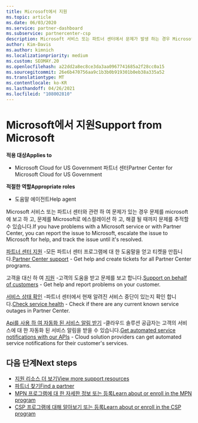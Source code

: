```yaml
---
title: Microsoft에서 지원
ms.topic: article
ms.date: 06/03/2020
ms.service: partner-dashboard
ms.subservice: partnercenter-csp
description: Microsoft 서비스 또는 파트너 센터에서 문제가 발생 하는 경우 Microsoft로 에스컬레이션 하 여 도움을 받은 후 해결 될 때까지 문제를 추적할 수 있습니다.
author: Kim-Davis
ms.author: kimnich
ms.localizationpriority: medium
ms.custom: SEOMAY.20
ms.openlocfilehash: a22dd2a8ec8ce3da3aa0967741685a2f28cc0a15
ms.sourcegitcommit: 26e6b470756aa9c1b3b0b919301b0eb38a335a52
ms.translationtype: MT
ms.contentlocale: ko-KR
ms.lasthandoff: 04/26/2021
ms.locfileid: "108002810"
---
```

# <a name="support-from-microsoft"></a><span data-ttu-id="2c538-103">Microsoft에서 지원</span><span class="sxs-lookup"><span data-stu-id="2c538-103">Support from Microsoft</span></span>

<span data-ttu-id="2c538-104">**적용 대상**</span><span class="sxs-lookup"><span data-stu-id="2c538-104">**Applies to**</span></span>

- <span data-ttu-id="2c538-105">Microsoft Cloud for US Government 파트너 센터</span><span class="sxs-lookup"><span data-stu-id="2c538-105">Partner Center for Microsoft Cloud for US Government</span></span>

<span data-ttu-id="2c538-106">**적절한 역할**</span><span class="sxs-lookup"><span data-stu-id="2c538-106">**Appropriate roles**</span></span>

- <span data-ttu-id="2c538-107">도움말 에이전트</span><span class="sxs-lookup"><span data-stu-id="2c538-107">Help agent</span></span>

<span data-ttu-id="2c538-108">Microsoft 서비스 또는 파트너 센터와 관련 하 여 문제가 있는 경우 문제를 microsoft에 보고 하 고, 문제를 Microsoft로 에스컬레이션 하 고, 해결 될 때까지 문제를 추적할 수 있습니다.</span><span class="sxs-lookup"><span data-stu-id="2c538-108">If you have problems with a Microsoft service or with Partner Center, you can report the issue to Microsoft, escalate the issue to Microsoft for help, and track the issue until it's resolved.</span></span>

<span data-ttu-id="2c538-109">[파트너 센터 지원](report-problems-with-partner-center.md) -모든 파트너 센터 프로그램에 대 한 도움말을 얻고 티켓을 만듭니다.</span><span class="sxs-lookup"><span data-stu-id="2c538-109">[Partner Center support](report-problems-with-partner-center.md) - Get help and create tickets for all Partner Center programs.</span></span>

<span data-ttu-id="2c538-110">고객을 대신 하 여 [지원](report-problems-on-behalf-of-a-customer.md) -고객의 도움을 받고 문제를 보고 합니다.</span><span class="sxs-lookup"><span data-stu-id="2c538-110">[Support on behalf of customers](report-problems-on-behalf-of-a-customer.md) - Get help and report problems on your customer.</span></span>

<span data-ttu-id="2c538-111">[서비스 상태 확인](check-service-health.md) -파트너 센터에서 현재 알려진 서비스 중단이 있는지 확인 합니다.</span><span class="sxs-lookup"><span data-stu-id="2c538-111">[Check service health](check-service-health.md) - Check if there are any current known service outages in Partner Center.</span></span>

<span data-ttu-id="2c538-112">[Api를 사용 하 여 자동화 된 서비스 알림 받기](get-automated-service-notifications-with-our-apis.md) -클라우드 솔루션 공급자는 고객의 서비스에 대 한 자동화 된 서비스 알림을 받을 수 있습니다.</span><span class="sxs-lookup"><span data-stu-id="2c538-112">[Get automated service notifications with our APIs](get-automated-service-notifications-with-our-apis.md) - Cloud solution providers can get automated service notifications for their customer's services.</span></span>

## <a name="next-steps"></a><span data-ttu-id="2c538-113">다음 단계</span><span class="sxs-lookup"><span data-stu-id="2c538-113">Next steps</span></span>

- [<span data-ttu-id="2c538-114">지원 리소스 더 보기</span><span class="sxs-lookup"><span data-stu-id="2c538-114">View more support resources</span></span>](https://partner.microsoft.com/support/?stage=1)
- [<span data-ttu-id="2c538-115">파트너 찾기</span><span class="sxs-lookup"><span data-stu-id="2c538-115">Find a partner</span></span>](find-a-partner.md)
- [<span data-ttu-id="2c538-116">MPN 프로그램에 대 한 자세한 정보 또는 등록</span><span class="sxs-lookup"><span data-stu-id="2c538-116">Learn about or enroll in the MPN program</span></span>](https://partner.microsoft.com/membership)
- [<span data-ttu-id="2c538-117">CSP 프로그램에 대해 알아보기 또는 등록</span><span class="sxs-lookup"><span data-stu-id="2c538-117">Learn about or enroll in the CSP program</span></span>](https://partner.microsoft.com/membership/cloud-solution-provider)

